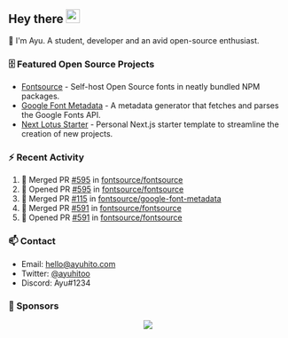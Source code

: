 ## Hey there <img src="https://media.giphy.com/media/hvRJCLFzcasrR4ia7z/giphy.gif" width="25" height="25">

📝 I'm Ayu. A student, developer and an avid open-source enthusiast.

### 🗄 Featured Open Source Projects

- [Fontsource](https://github.com/fontsource/fontsource) - Self-host Open Source fonts in neatly bundled NPM packages.
- [Google Font Metadata](https://github.com/fontsource/google-font-metadata) - A metadata generator that fetches and parses the Google Fonts API.
- [Next Lotus Starter](https://github.com/DecliningLotus/next-lotus-starter) - Personal Next.js starter template to streamline the creation of new projects.

### ⚡ Recent Activity

<!--START_SECTION:activity-->

1. 🎉 Merged PR [#595](https://github.com/fontsource/fontsource/pull/595) in [fontsource/fontsource](https://github.com/fontsource/fontsource)
2. 💪 Opened PR [#595](https://github.com/fontsource/fontsource/pull/595) in [fontsource/fontsource](https://github.com/fontsource/fontsource)
3. 🎉 Merged PR [#115](https://github.com/fontsource/google-font-metadata/pull/115) in [fontsource/google-font-metadata](https://github.com/fontsource/google-font-metadata)
4. 🎉 Merged PR [#591](https://github.com/fontsource/fontsource/pull/591) in [fontsource/fontsource](https://github.com/fontsource/fontsource)
5. 💪 Opened PR [#591](https://github.com/fontsource/fontsource/pull/591) in [fontsource/fontsource](https://github.com/fontsource/fontsource)
<!--END_SECTION:activity-->

### 📫 Contact

- Email: hello@ayuhito.com
- Twitter: [@ayuhitoo](https://twitter.com/ayuhitoo)
- Discord: Ayu#1234


### :sparkling_heart: Sponsors

<p align="center">
  <a href="https://cdn.jsdelivr.net/gh/ayuhito/ayuhito/sponsors.svg">
    <img src='https://cdn.jsdelivr.net/gh/ayuhito/ayuhito/sponsors.svg'/>
  </a>
</p>